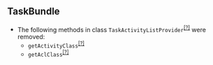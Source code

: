 TaskBundle
----------
* The following methods in class `TaskActivityListProvider`<sup>[[?]](https://github.com/oroinc/OroCRMTaskBundle/tree/4.1.0-rc/Provider/TaskActivityListProvider.php#L170 "Oro\Bundle\TaskBundle\Provider\TaskActivityListProvider")</sup> were removed:
   - `getActivityClass`<sup>[[?]](https://github.com/oroinc/OroCRMTaskBundle/tree/4.1.0-rc/Provider/TaskActivityListProvider.php#L170 "Oro\Bundle\TaskBundle\Provider\TaskActivityListProvider::getActivityClass")</sup>
   - `getAclClass`<sup>[[?]](https://github.com/oroinc/OroCRMTaskBundle/tree/4.1.0-rc/Provider/TaskActivityListProvider.php#L178 "Oro\Bundle\TaskBundle\Provider\TaskActivityListProvider::getAclClass")</sup>

